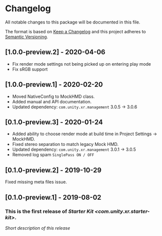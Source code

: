 # Changelog
All notable changes to this package will be documented in this file.

The format is based on [Keep a Changelog](http://keepachangelog.com/en/1.0.0/)
and this project adheres to [Semantic Versioning](http://semver.org/spec/v2.0.0.html).

## [1.0.0-preview.2] - 2020-04-06

 * Fix render mode settings not being picked up on entering play mode
 * Fix sRGB support

## [1.0.0-preview.1] - 2020-02-20

 * Moved NativeConfig to MockHMD class.
 * Added manual and API documentation.
 * Updated dependency: `com.unity.xr.management` 3.0.5 -> 3.0.6

## [0.1.0-preview.3] - 2020-01-24

 * Added ability to choose render mode at build time in Project Settings -> MockHMD.
 * Fixed stereo separation to match legacy Mock HMD.
 * Updated dependency: `com.unity.xr.management` 3.0.1 -> 3.0.5
 * Removed log spam `SinglePass ON / OFF`

## [0.1.0-preview.2] - 2019-10-29

Fixed missing meta files issue.

## [0.1.0-preview.1] - 2019-08-02

### This is the first release of *Starter Kit \<com.unity.xr.starter-kit\>*.

*Short description of this release*
